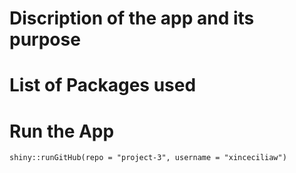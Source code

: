 # Discription of the app and its purpose

# List of Packages used

# Run the App
```
shiny::runGitHub(repo = "project-3", username = "xinceciliaw")
```
